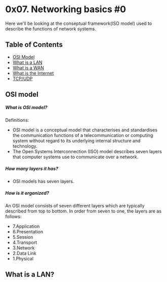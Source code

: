 # 0x07. Networking basics #0
Here we'll be looking at the conseptual framework(ISO model) used to describe the functions of network systems.

## Table of Contents
* [OSI Model](#OSI-Model)
* [What is a LAN](#What-is-a-LAN)
* [What is a WAN](What-is-a-WAN)
* [What is the Internet](#What-is-the-Internet)
* [TCP/UDP](#TCP/UDP)

## OSI model
##### What is OSI model?
Definitions:
* OSI model is a conceptual model that characterises and standardises the communication functions of a telecommunication or computing system without regard to its underlying internal structure and technology.
* The Open Systems Interconnection (ISO) model describes seven layers that computer systems use to communicate over a network.
##### How many layers it has?
* OSI models has seven layers.
##### How is it organized?
An OSI model consists of seven different layers which are typically described from  top to bottom. In order from seven to one, the layers are as follows:
* 7.Application
* 6.Presentation
* 5.Session
* 4.Transport
* 3.Network
* 2.Data Link
* 1.Physical

## What is a LAN?
